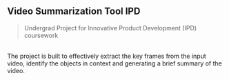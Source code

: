 ## Video Summarization Tool IPD 

> Undergrad Project for Innovative Product Development (IPD) coursework

<br>
The project is built to effectively extract the key frames from the input video, identify the objects in context and generating a brief summary of the video.



